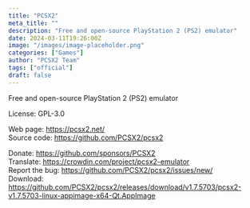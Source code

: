 ```yaml
---
title: "PCSX2"
meta_title: ""
description: "Free and open-source PlayStation 2 (PS2) emulator"
date: 2024-03-11T19:26:00Z
image: "/images/image-placeholder.png"
categories: ["Games"]
author: "PCSX2 Team"
tags: ["official"]
draft: false
---
```


Free and open-source PlayStation 2 (PS2) emulator

License: GPL-3.0

Web page: https://pcsx2.net/  
Source code: https://github.com/PCSX2/pcsx2

Donate: https://github.com/sponsors/PCSX2  
Translate: https://crowdin.com/project/pcsx2-emulator  
Report the bug: https://github.com/PCSX2/pcsx2/issues/new/  
Download: https://github.com/PCSX2/pcsx2/releases/download/v1.7.5703/pcsx2-v1.7.5703-linux-appimage-x64-Qt.AppImage
